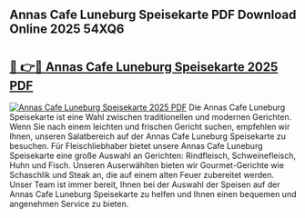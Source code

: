 ## Annas Cafe Luneburg Speisekarte PDF Download Online 2025 54XQ6

# <h2><a href="http://gccj3l.nevu.top/?p=Annas+Cafe+Luneburg+Speisekarte">🔗 👉🔴 Annas Cafe Luneburg Speisekarte 2025 PDF</a></h2>

[![Annas Cafe Luneburg Speisekarte 2025 PDF](https://i.imgur.com/dBaPXMq.png)](http://gccj3l.nevu.top/?p=Annas+Cafe+Luneburg+Speisekarte)
Die Annas Cafe Luneburg Speisekarte ist eine Wahl zwischen traditionellen und modernen Gerichten. Wenn Sie nach einem leichten und frischen Gericht suchen, empfehlen wir Ihnen, unseren Salatbereich auf der Annas Cafe Luneburg Speisekarte zu besuchen. Für Fleischliebhaber bietet unsere Annas Cafe Luneburg Speisekarte eine große Auswahl an Gerichten: Rindfleisch, Schweinefleisch, Huhn und Fisch. Unseren Auserwählten bieten wir Gourmet-Gerichte wie Schaschlik und Steak an, die auf einem alten Feuer zubereitet werden. Unser Team ist immer bereit, Ihnen bei der Auswahl der Speisen auf der Annas Cafe Luneburg Speisekarte zu helfen und Ihnen einen bequemen und angenehmen Service zu bieten.
